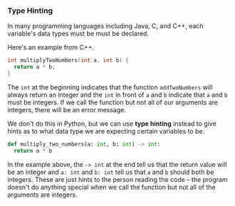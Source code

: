 ### Type Hinting

In many programming languages including Java, C, and C++, each variable's data types must be must be declared. 

Here's an example from C++.

```cpp
int multiplyTwoNumbers(int a, int b) {
  return a * b;
}

```
The `int` at the beginning indicates that the function `addTwoNumbers` will always return an integer and the `int` in front of `a` and `b` indicate that `a` and `b` must be integers. If we call the function but not all of our arguments are integers, there will be an error message.

We don't do this in Python, but we can use **type hinting** instead to give hints as to what data type we are expecting certain variables to be.

```python 
def multiply_two_numbers(a: int, b: int) -> int:  
  return a * b
```
In the example above, the `-> int` at the end tell us that the return value will be an integer and `a: int` and `b: int` tell us that `a` and `b` should both be integers.  These are just hints to the person reading the code – the program doesn't do anything special when we call the function but not all of the arguments are integers.
